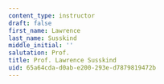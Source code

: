 ```yaml
---
content_type: instructor
draft: false
first_name: Lawrence
last_name: Susskind
middle_initial: ''
salutation: Prof.
title: Prof. Lawrence Susskind
uid: 65a64cda-d0ab-e200-293e-d7879819472b
---
```

